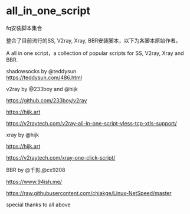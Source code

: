 # all_in_one_script
fq安装脚本集合  

整合了目前流行的SS, V2ray, Xray, BBR安装脚本，以下为各脚本原始作者。  

A all in one script，a collection of popular scripts for SS, V2ray, Xray and BBR.  

shadowsocks by @teddysun  
https://teddysun.com/486.html  

v2ray by @233boy and @hijk  

https://github.com/233boy/v2ray  

https://hijk.art  

https://v2raytech.com/v2ray-all-in-one-script-vless-tcp-xtls-support/  

xray by @hijk  

https://hijk.art  

https://v2raytech.com/xray-one-click-script/  

BBR by @千影,@cx9208  

https://www.94ish.me/  

https://raw.githubusercontent.com/chiakge/Linux-NetSpeed/master  

special thanks to all above  
